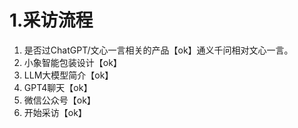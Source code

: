 # 1.采访流程

1. 是否过ChatGPT/文心一言相关的产品【ok】通义千问相对文心一言。
2. 小象智能包装设计【ok】
3. LLM大模型简介【ok】
4. GPT4聊天【ok】
5. 微信公众号【ok】
6. 开始采访【ok】


